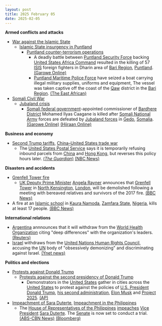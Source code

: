```yaml
---
layout: post
title: 2025 February 05
date: 2025-02-05
---
```



**Armed conflicts and attacks**

* [War against the Islamic State](https://en.wikipedia.org/wiki/War_against_the_Islamic_State "War against the Islamic State")
  + [Islamic State insurgency in Puntland](https://en.wikipedia.org/wiki/Islamic_State_insurgency_in_Puntland "Islamic State insurgency in Puntland")
    - [Puntland counter-terrorism operations](https://en.wikipedia.org/wiki/Puntland_counter-terrorism_operations "Puntland counter-terrorism operations")
      * A deadly battle between [Puntland Security Force](https://en.wikipedia.org/wiki/Puntland_Security_Force "Puntland Security Force") backing [United States Africa Command](https://en.wikipedia.org/wiki/United_States_Africa_Command "United States Africa Command") resulted in the killing of 57 [ISIS](https://en.wikipedia.org/wiki/ISIS "ISIS") foreign fighters in Dharin area of [Bari Region](https://en.wikipedia.org/wiki/Bari_Region "Bari Region"), [Puntland](https://en.wikipedia.org/wiki/Puntland "Puntland"). [(Garowe Online)](https://garoweonline.com/en/news/puntland/somalia-puntland-forces-kill-57-isis-militants-mostly-foreigners)
      * [Puntland Maritime Police Force](https://en.wikipedia.org/wiki/Puntland_Maritime_Police_Force "Puntland Maritime Police Force") have seized a boat carrying illegal military supplies, uniforms and equipment, The vessel was taken captive off the coast of the [Qaw](https://en.wikipedia.org/wiki/Qaw "Qaw") district in the [Bari Region](https://en.wikipedia.org/wiki/Bari_Region "Bari Region"). [(The East African)](https://www.theeastafrican.co.ke/tea/news/east-africa/puntland-forces-seize-boat-carrying-illegal-weapons-4913972)
* [Somali Civil War](https://en.wikipedia.org/wiki/Somali_Civil_War_%282009%E2%80%93present%29 "Somali Civil War (2009–present)")
  + [Jubaland crisis](https://en.wikipedia.org/wiki/Jubaland_crisis "Jubaland crisis")
    - [Somali federal government](https://en.wikipedia.org/wiki/Somali_federal_government "Somali federal government")-appointed commissioner of [Bardhere District](https://en.wikipedia.org/wiki/Bardhere_District "Bardhere District") Mohamed Ilyas Caagane is killed after [Somali National Army](https://en.wikipedia.org/wiki/Somali_National_Army "Somali National Army") forces are defeated by [Jubaland forces](https://en.wikipedia.org/wiki/Jubaland_Dervish_Force "Jubaland Dervish Force") in [Gedo](https://en.wikipedia.org/wiki/Gedo "Gedo"), [Somalia](https://en.wikipedia.org/wiki/Somalia "Somalia"). [(Garowe Online)](https://garoweonline.com/en/news/somalia/deadly-clashes-in-somalia-s-bardhere-claim-lives-of-key-officials) [(Hiiraan Online)](https://www.hiiraan.com/news4/2025/Feb/200109/jubbaland_forces_retake_bardhere_district_headquarters_after_federal_troops_withdraw.aspx)

**Business and economy**

* [Second Trump tariffs](https://en.wikipedia.org/wiki/Second_Trump_tariffs "Second Trump tariffs"), [China–United States trade war](https://en.wikipedia.org/wiki/China%E2%80%93United_States_trade_war "China–United States trade war")
  + The [United States Postal Service](https://en.wikipedia.org/wiki/United_States_Postal_Service "United States Postal Service") says it is temporarily refusing inbound parcels from [China](https://en.wikipedia.org/wiki/China "China") and [Hong Kong](https://en.wikipedia.org/wiki/Hong_Kong "Hong Kong"), but reverses this policy hours later. [(*The Guardian*)](https://www.theguardian.com/us-news/2025/feb/05/trump-in-no-rush-to-speak-with-xi-after-chinas-retaliatory-tariffs) [(NBC News)](https://www.nbcnews.com/business/business-news/usps-resume-accepting-china-shipments-after-initial-pause-rcna190766)

**Disasters and accidents**

* [Grenfell Tower fire](https://en.wikipedia.org/wiki/Grenfell_Tower_fire "Grenfell Tower fire")
  + [UK Deputy Prime Minister](https://en.wikipedia.org/wiki/Deputy_Prime_Minister_of_the_United_Kingdom "Deputy Prime Minister of the United Kingdom") [Angela Rayner](https://en.wikipedia.org/wiki/Angela_Rayner "Angela Rayner") announces that [Grenfell Tower](https://en.wikipedia.org/wiki/Grenfell_Tower "Grenfell Tower") in [North Kensington](https://en.wikipedia.org/wiki/North_Kensington "North Kensington"), [London](https://en.wikipedia.org/wiki/London "London"), will be demolished following a meeting with bereaved relatives and survivors of the 2017 fire. [(BBC News)](https://www.bbc.co.uk/news/articles/cq5g99xy979o)
* A fire at an [Islamic school](https://en.wikipedia.org/wiki/Madrasa "Madrasa") in [Kaura Namoda](https://en.wikipedia.org/wiki/Kaura_Namoda "Kaura Namoda"), [Zamfara State](https://en.wikipedia.org/wiki/Zamfara_State "Zamfara State"), [Nigeria](https://en.wikipedia.org/wiki/Nigeria "Nigeria"), kills at least 17 people. [(BBC News)](https://www.bbc.co.uk/news/articles/cd7dj4vvzlqo)

**International relations**

* [Argentina](https://en.wikipedia.org/wiki/Argentina "Argentina") annnounces that it will withdraw from the [World Health Organization](https://en.wikipedia.org/wiki/World_Health_Organization "World Health Organization") citing "deep differences" with the organization's leaders. [(Reuters)](https://www.reuters.com/world/americas/argentina-withdraw-world-health-organization-after-trump-exit-2025-02-05/)
* [Israel](https://en.wikipedia.org/wiki/Israel "Israel") withdraws from the [United Nations Human Rights Council](https://en.wikipedia.org/wiki/United_Nations_Human_Rights_Council "United Nations Human Rights Council"), accusing the [UN](https://en.wikipedia.org/wiki/United_Nations "United Nations") body of "obsessively demonizing" and discriminating against Israel. [(Ynet news)](https://www.ynetnews.com/article/bkog7qwk1e)

**Politics and elections**

* [Protests against Donald Trump](https://en.wikipedia.org/wiki/Protests_against_Donald_Trump "Protests against Donald Trump")
  + [Protests against the second presidency of Donald Trump](https://en.wikipedia.org/wiki/Protests_against_the_second_presidency_of_Donald_Trump "Protests against the second presidency of Donald Trump")
    - Demonstrators in the [United States](https://en.wikipedia.org/wiki/United_States "United States") gather in cities across the [United States](https://en.wikipedia.org/wiki/United_States "United States") to protest against the policies of [U.S. President](https://en.wikipedia.org/wiki/President_of_the_United_States "President of the United States") [Donald Trump](https://en.wikipedia.org/wiki/Donald_Trump "Donald Trump"), [his second administration](https://en.wikipedia.org/wiki/Second_presidency_of_Donald_Trump "Second presidency of Donald Trump"), [Elon Musk](https://en.wikipedia.org/wiki/Elon_Musk "Elon Musk") and [Project 2025](https://en.wikipedia.org/wiki/Project_2025 "Project 2025"). [(AP)](https://apnews.com/article/50501-protests-project-2025-trump-state-capitols-ddd341171a54ba9b498cbfe7530e18ab)
* [Impeachment of Sara Duterte](https://en.wikipedia.org/wiki/Impeachment_of_Sara_Duterte "Impeachment of Sara Duterte"), [Impeachment in the Philippines](https://en.wikipedia.org/wiki/Impeachment_in_the_Philippines "Impeachment in the Philippines")
  + The [House of Representatives of the Philippines](https://en.wikipedia.org/wiki/House_of_Representatives_of_the_Philippines "House of Representatives of the Philippines") [impeaches](https://en.wikipedia.org/wiki/Impeachment "Impeachment") [Vice President](https://en.wikipedia.org/wiki/Vice_President_of_the_Philippines "Vice President of the Philippines") [Sara Duterte](https://en.wikipedia.org/wiki/Sara_Duterte "Sara Duterte"). The [Senate](https://en.wikipedia.org/wiki/Senate_of_the_Philippines "Senate of the Philippines") is now set to conduct a trial. [(ABS-CBN News)](https://www.abs-cbn.com/news/nation/2025/2/5/house-impeaches-vp-sara-duterte-1551) [(Bloomberg)](https://www.bloomberg.com/news/articles/2025-02-05/philippines-house-of-representatives-impeaches-vp-sara-duterte)
